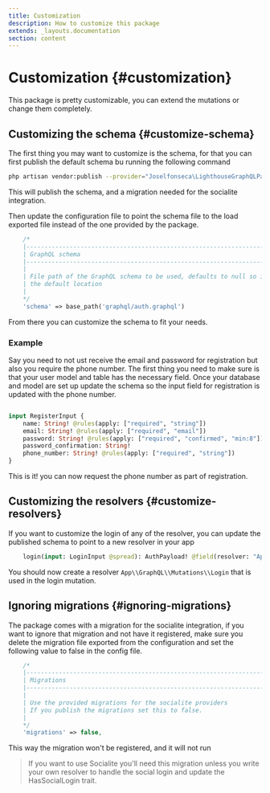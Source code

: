 ```yaml
---
title: Customization
description: How to customize this package
extends: _layouts.documentation
section: content
---
```

# Customization {#customization}

This package is pretty customizable, you can extend the mutations or change them completely.

## Customizing the schema {#customize-schema}
The first thing you may want to customize is the schema, for that you can first publish the default schema bu running the following command

```bash
php artisan vendor:publish --provider="Joselfonseca\LighthouseGraphQLPassport\Providers\LighthouseGraphQLPassportServiceProvider"
``` 
This will publish the schema, and a migration needed for the socialite integration.

Then update the configuration file to point the schema file to the load exported file instead of the one provided by the package.

```php
    /*
    |--------------------------------------------------------------------------
    | GraphQL schema
    |--------------------------------------------------------------------------
    |
    | File path of the GraphQL schema to be used, defaults to null so it uses
    | the default location
    |
    */
    'schema' => base_path('graphql/auth.graphql')
```
From there you can customize the schema to fit your needs.

### Example
Say you need to not ust receive the email and password for registration but also you require the phone number. The first thing you need to make sure is that your user model and table has the necessary field. Once your database and model are set up update the schema so the input field for registration is updated with the phone number.

````graphql

input RegisterInput {
    name: String! @rules(apply: ["required", "string"])
    email: String! @rules(apply: ["required", "email"])
    password: String! @rules(apply: ["required", "confirmed", "min:8"])
    password_confirmation: String!
    phone_number: String! @rules(apply: ["required", "string"])
}
````
This is it! you can now request the phone number as part of registration.

## Customizing the resolvers {#customize-resolvers}
If you want to customize the login of any of the resolver, you can update the published schema to point to a new resolver in your app

````graphql
    login(input: LoginInput @spread): AuthPayload! @field(resolver: "App\\GraphQL\\Mutations\\Login")
````
You should now create a resolver `App\\GraphQL\\Mutations\\Login` that is used in the login mutation.

## Ignoring migrations {#ignoring-migrations}
The package comes with a migration for the socialite integration, if you want to ignore that migration and not have it registered, make sure you delete the migration file exported from the configuration and set the following value to false in the config file.

````php
    /*
    |--------------------------------------------------------------------------
    | Migrations
    |--------------------------------------------------------------------------
    |
    | Use the provided migrations for the socialite providers
    | If you publish the migrations set this to false.
    |
    */
    'migrations' => false,
````
This way the migration won't be registered, and it will not run

> If you want to use Socialite you'll need this migration unless you write your own resolver to handle the social login and update the HasSocialLogin trait.
